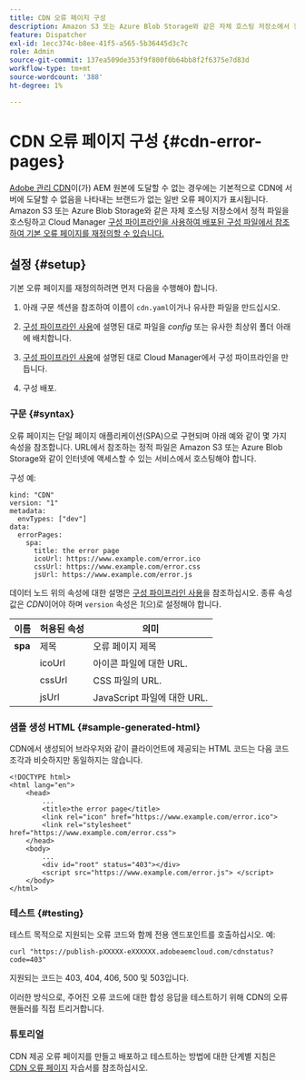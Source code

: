 ```yaml
---
title: CDN 오류 페이지 구성
description: Amazon S3 또는 Azure Blob Storage와 같은 자체 호스팅 저장소에서 정적 파일을 호스팅하고 Cloud Manager 구성 파이프라인을 사용하여 배포된 구성 파일에서 참조하여 기본 오류 페이지를 재정의하는 방법에 대해 알아봅니다.
feature: Dispatcher
exl-id: 1ecc374c-b8ee-41f5-a565-5b36445d3c7c
role: Admin
source-git-commit: 137ea509de353f9f800f0b64bb8f2f6375e7d83d
workflow-type: tm+mt
source-wordcount: '388'
ht-degree: 1%

---
```



# CDN 오류 페이지 구성 {#cdn-error-pages}

[Adobe 관리 CDN](/help/implementing/dispatcher/cdn.md#aem-managed-cdn)이(가) AEM 원본에 도달할 수 없는 경우에는 기본적으로 CDN에 서버에 도달할 수 없음을 나타내는 브랜드가 없는 일반 오류 페이지가 표시됩니다. Amazon S3 또는 Azure Blob Storage와 같은 자체 호스팅 저장소에서 정적 파일을 호스팅하고 Cloud Manager [구성 파이프라인을 사용하여 배포된 구성 파일에서 참조하여 기본 오류 페이지를 재정의할 수 있습니다.](/help/operations/config-pipeline.md#managing-in-cloud-manager)

## 설정 {#setup}

기본 오류 페이지를 재정의하려면 먼저 다음을 수행해야 합니다.

1. 아래 구문 섹션을 참조하여 이름이 `cdn.yaml`이거나 유사한 파일을 만드십시오.

1. [구성 파이프라인 사용](/help/operations/config-pipeline.md#folder-structure)에 설명된 대로 파일을 *config* 또는 유사한 최상위 폴더 아래에 배치합니다.

1. [구성 파이프라인 사용](/help/operations/config-pipeline.md#managing-in-cloud-manager)에 설명된 대로 Cloud Manager에서 구성 파이프라인을 만듭니다.

1. 구성 배포.

### 구문 {#syntax}

오류 페이지는 단일 페이지 애플리케이션(SPA)으로 구현되며 아래 예와 같이 몇 가지 속성을 참조합니다.  URL에서 참조하는 정적 파일은 Amazon S3 또는 Azure Blob Storage와 같이 인터넷에 액세스할 수 있는 서비스에서 호스팅해야 합니다.

구성 예:

```
kind: "CDN"
version: "1"
metadata:
  envTypes: ["dev"]
data:
  errorPages:
    spa:
      title: the error page
      icoUrl: https://www.example.com/error.ico
      cssUrl: https://www.example.com/error.css
      jsUrl: https://www.example.com/error.js
```
데이터 노드 위의 속성에 대한 설명은 [구성 파이프라인 사용](/help/operations/config-pipeline.md#common-syntax)을 참조하십시오. 종류 속성 값은 *CDN*&#x200B;이어야 하며 `version` 속성은 *1*(으)로 설정해야 합니다.


| 이름 | 허용된 속성 | 의미 |
|-----------|--------------------------|-------------|
| **spa** | 제목 | 오류 페이지 제목 |
|     | icoUrl | 아이콘 파일에 대한 URL. |
|     | cssUrl | CSS 파일의 URL. |
|     | jsUrl | JavaScript 파일에 대한 URL. |

### 샘플 생성 HTML {#sample-generated-html}

CDN에서 생성되어 브라우저와 같이 클라이언트에 제공되는 HTML 코드는 다음 코드 조각과 비슷하지만 동일하지는 않습니다.

```
<!DOCTYPE html>
<html lang="en">
    <head>
        ...
        <title>the error page</title>
        <link rel="icon" href="https://www.example.com/error.ico">
        <link rel="stylesheet" href="https://www.example.com/error.css">
    </head>
    <body>
        ...
        <div id="root" status="403"></div>
        <script src="https://www.example.com/error.js"> </script>
    </body>
</html>
```

### 테스트 {#testing}

테스트 목적으로 지원되는 오류 코드와 함께 전용 엔드포인트를 호출하십시오. 예:

```
curl "https://publish-pXXXXX-eXXXXXX.adobeaemcloud.com/cdnstatus?code=403"
```

지원되는 코드는 403, 404, 406, 500 및 503입니다.

이러한 방식으로, 주어진 오류 코드에 대한 합성 응답을 테스트하기 위해 CDN의 오류 핸들러를 직접 트리거합니다.

### 튜토리얼

CDN 제공 오류 페이지를 만들고 배포하고 테스트하는 방법에 대한 단계별 지침은 [CDN 오류 페이지](https://experienceleague.adobe.com/en/docs/experience-manager-learn/cloud-service/content-delivery/custom-error-pages#cdn-error-pages) 자습서를 참조하십시오.


